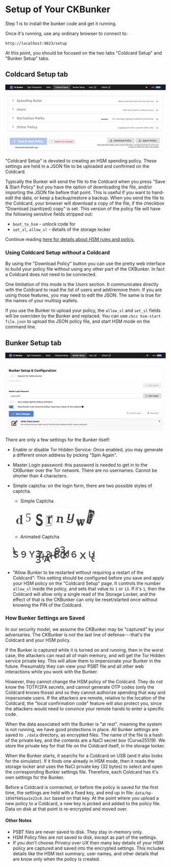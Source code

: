 # Setup of Your CKBunker

Step 1 is to install the bunker code and get it running.

Once it's running, use any ordinary browser to connect to:

    http://localhost:9823/setup

At this point, you should be focused on the two tabs "Coldcard Setup"
and "Bunker Setup" tabs.

## Coldcard Setup tab

![Coldcard Setup screen shot](cc-setup-tab.png)

"Coldcard Setup" is devoted to creating an HSM spending policy. These settings
are held in a JSON file to be uploaded and confirmed on the Coldcard.

Typically the Bunker will send the file to the Coldcard when you
press "Save & Start Policy" but you have the option of downloading
the file, and/or importing the JSON file before that point. This is useful if you
want to hand-edit the data, or keep a backup/restore a backup. When you
send the file to the Coldcard, your browser will download a copy of the file,
if the checkbox "Download (sanitized) copy" is set. This version of the policy
file will have the following sensitive fields stripped out:

- `boot_to_hsm` - unlock code for
- `set_sl`, `allow_sl` - details of the storage locker

Continue reading [here for details about HSM rules and policy.](rules.md)

### Using Coldcard Setup _without_ a Coldcard

By using the "Download Policy" button you can use the pretty web
interface to build your policy file without using any other part
of the CKBunker. In fact a Coldcard does not need to be connected.

One limitation of this mode is the _Users_ section. It communicates
directly with the Coldcard to read the list of users and add/remove them.
If you are using those features, you may need to edit the JSON. The same
is true for the names of your multisig wallets.

If you use the Bunker to upload your policy, the `allow_sl` and
`set_sl` fields will be overriden by the Bunker and replaced. You
can use `ckcc hsm-start file.json` to upload the JSON policy file,
and start HSM mode on the command line.

## Bunker Setup tab

![Bunker Setup screen shot](bk-setup-tab.png)

There are only a few settings for the Bunker itself:

- Enable or disable Tor Hidden Service: Once enabled, you may
  generate a different onion address by picking "Spin Again".

- Master Login password: this password is needed to get in to the CKBunker
  over the Tor network. There are no usernames. Cannot be shorter than 4 characters.

- Simple captcha: on the login form, there are two possible styles of captcha.

    -  Simple Captcha

    ![simple captcha](simple-captcha.png)

    - Animated Captcha

    ![animated captcha](animated-captcha.gif)

- "Allow Bunker to be restarted without requiring a restart of the Coldcard":
    This setting should be configured before you save and apply your HSM policy
    on the "Coldcard Setup" page. It controls the number `allow_sl` inside
    the policy, and sets that value to `1` or `13`. If it's `1`, then the
    Coldcard will allow only a single read of the Storage Locker, and the
    effect of that is the CKBunker can only be reset/started once without
    knowing the PIN of the Coldcard.

### How Bunker Settings are Saved

In our security model, we assume the CKBunker may be "captured" by
your adversaries. The CKBunker is not the last line of defense---that's the Coldcard
and your HSM policy.

If the Bunker is captured while it is turned on and running, then
in the worst case, the attackers can read all of main memory, and
will get the Tor Hidden service private key. This will allow them
to impersonate your Bunker in the future. Presumably they can view
your PSBT file and all other web interactions while you work with the Bunker.

However, they cannot change the HSM policy of the Coldcard. They
do not know the TOTP/2FA secrets, and cannot generate OTP codes
(only the Coldcard knows those) and so they cannot authorize spending
that way and impersonate users. If the attackers are remote, relative
to the location of the Coldcard, the "local confirmation code" feature 
will also protect you, since the attackers would need to convince
your remote hands to enter a specific code.

When the data associated with the Bunker is "at rest", meaning the
system is not running, we have good protections in place. All Bunker
settings are saved to `./data` directory, as encrypted files. The
name of the file is a hash of the private key, and the contents are
a NaCl secret box (Curve25519). We store the private key for that
file on the Coldcard itself, in the storage locker.

When the Bunker starts, it searchs for a Coldcard on USB (and it also
looks for the simulator). If it finds one already in HSM mode, then
it reads the storage locker and uses the NaCl private key (32 bytes)
to select and open the corresponding Bunker settings file. Therefore,
each Coldcard has it's own settings for the Bunker. 

Before a Coldcard is connected, or before the policy is saved for
the first time, the settings are held with a fixed key, and end up
in file: `data/bp-1850f665aa1e22c0.dat` based on that key. At the
point where you upload a new policy to a Coldcard, a new key is
picked and added to the policy file. Data on disk at that point is
re-encrypted and moved over.


#### Other Notes

- PSBT files are never saved to disk. They stay in-memory only.
- HSM Policy files are not saved to disk, except as part of the settings.
- If you don't choose _Privacy over UX_ then many key details of your HSM
  policy are captured and saved into the encrypted settings. This includes details
like the HSM text summary, user names, and other details that are know only
when the policy is created.

